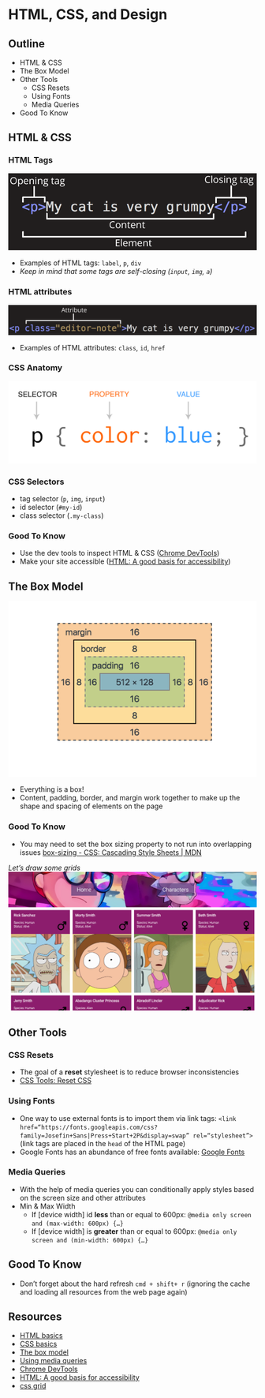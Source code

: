 # HTML, CSS, and Design

## Outline

- HTML & CSS
- The Box Model
- Other Tools
  - CSS Resets
  - Using Fonts
  - Media Queries
- Good To Know

## HTML & CSS

### HTML Tags

![html tags](./images/html-tag.png)

- Examples of HTML tags: `label`, `p`, `div`
- _Keep in mind that some tags are self-closing (`input`, `img`, `a`)_

### HTML attributes

![html attributes](./images/html-attributes.png)

- Examples of HTML attributes: `class`, `id`, `href`

### CSS Anatomy

![css anatomy](./images/css-anatomy.png)

### CSS Selectors

- tag selector (`p`, `img`, `input`)
- id selector (`#my-id`)
- class selector (`.my-class`)

### Good To Know

- Use the dev tools to inspect HTML & CSS ([Chrome DevTools](https://developers.google.com/web/tools/chrome-devtools))
- Make your site accessible ([HTML: A good basis for accessibility](https://developer.mozilla.org/en-US/docs/Learn/Accessibility/HTML))

## The Box Model

![box model](./images/box-model.png)

- Everything is a box!
- Content, padding, border, and margin work together to make up the shape and spacing of elements on the page

### Good To Know

- You may need to set the box sizing property to not run into overlapping issues [box-sizing - CSS: Cascading Style Sheets | MDN](https://developer.mozilla.org/en-US/docs/Web/CSS/box-sizing)

_Let’s draw some grids_
![html attributes](./images/design-after.png)

## Other Tools

### CSS Resets

- The goal of a **reset** stylesheet is to reduce browser inconsistencies
- [CSS Tools: Reset CSS](https://meyerweb.com/eric/tools/css/reset/)

### Using Fonts

- One way to use external fonts is to import them via link tags: `<link href=“https://fonts.googleapis.com/css?family=Josefin+Sans|Press+Start+2P&display=swap” rel=“stylesheet”>` (link tags are placed in the `head` of the HTML page)
- Google Fonts has an abundance of free fonts available: [Google Fonts](https://fonts.google.com/)

### Media Queries

- With the help of media queries you can conditionally apply styles based on the screen size and other attributes
- Min & Max Width
  - If [device width] id **less** than or equal to 600px: `@media only screen and (max-width: 600px) {…}`
  - If [device width] is **greater** than or equal to 600px: `@media only screen and (min-width: 600px) {…}`

## Good To Know

- Don’t forget about the hard refresh `cmd + shift+ r` (ignoring the cache and loading all resources from the web page again)

## Resources

- [HTML basics](https://developer.mozilla.org/en-US/docs/Learn/Getting_started_with_the_web/HTML_basics)
- [CSS basics](https://developer.mozilla.org/en-US/docs/Learn/Getting_started_with_the_web/CSS_basics)
- [The box model](https://developer.mozilla.org/en-US/docs/Learn/CSS/Building_blocks/The_box_model)
- [Using media queries](https://developer.mozilla.org/en-US/docs/Web/CSS/Media_Queries/Using_media_queries)
- [Chrome DevTools](https://developers.google.com/web/tools/chrome-devtools)
- [HTML: A good basis for accessibility](https://developer.mozilla.org/en-US/docs/Learn/Accessibility/HTML)
- [css grid](https://css-tricks.com/snippets/css/complete-guide-grid/)
